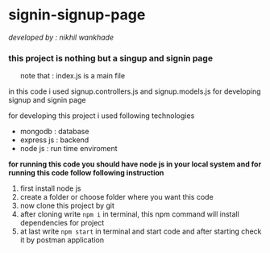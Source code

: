 # signin-signup-page

<i>developed by : nikhil wankhade </i>


<h3> this project is nothing but a singup and signin page</h3>

<ul>
  note that : index.js is a main file 

</ul>
<p>in this code i used signup.controllers.js and signup.models.js for developing signup and signin page</p>
 for developing this  project i used following technologies 
 <ul>
   <li>
     mongodb : database
   </li>  
   <li>
     express js : backend 
   </li> 
   <li>
     node js  : run time enviroment
   </li>
 </ul>

<b>for running this code you should have node js in your local system and for  running this code follow following instruction</b>
1. first install node js
2. create  a folder or choose folder where you want this code
3. now clone this project by git 
4. after cloning write `npm i` in terminal, this npm command will install dependencies for project
5. at last write `npm start` in terminal and start code and after starting check it by postman application
